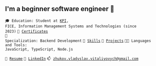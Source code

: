 ## I'm a beginner software engineer 🎯

<code>🎓 Education: Student at [KPI](https://kpi.ua/), FICE, Information Management Systems and Technologies (since 2023)</code>
<code>💼 [Certificates](CERTIFICATES.md)</code><br>
<code>👷 Specialization: Backend Development</code>
<code>🔧 [Skills](SKILLS.md)</code>
<code>🎲 [Projects](PROJECTS.md)</code>
<code>🧑‍💻 Languages and Tools: JavaScript, TypeScript, Node.js</code><br>

<code>📝 [Resume](#)</code>
<code>🥋 [LinkedIn](https://www.linkedin.com/in/vladyslav-zhukov-946b31342/)</code>
<code>📫 [zhukov.vladyslav.vitaliyovych@gmail.com
](mailto:zhukov.vladyslav.vitaliyovych@gmail.com)</code>
